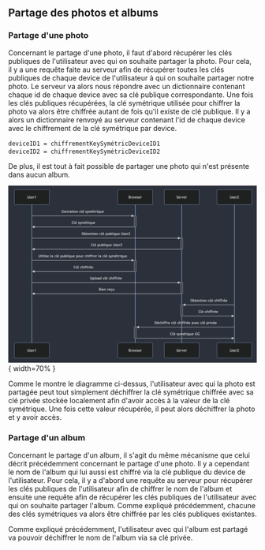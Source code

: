 ## Partage des photos et albums

### Partage d'une photo

Concernant le partage d'une photo, il faut d'abord récupérer les clés publiques de l'utilisateur avec qui on souhaite partager la photo. Pour cela, il y a une requête faite au serveur afin de récupérer toutes les clés publiques de chaque device de l'utilisateur à qui on souhaite partager notre photo. Le serveur va alors nous répondre avec un dictionnaire contenant chaque id de chaque device avec sa clé publique correspondante. Une fois les clés publiques récupérées, la clé symétrique utilisée pour chiffrer la photo va alors être chiffrée autant de fois qu'il existe de clé publique. Il y a alors un dictionnaire renvoyé au serveur contenant l'id de chaque device avec le chiffrement de la clé symétrique par device.

    deviceID1 = chiffrementKeySymétricDeviceID1
    deviceID2 = chiffrementKeySymétricDeviceID2

De plus, il est tout à fait possible de partager une photo qui n'est présente dans aucun album.

![Partage de photo](../assets/partage_key.png "Partage de photo"){ width=70% }

Comme le montre le diagramme ci-dessus, l'utilisateur avec qui la photo est partagée peut tout simplement déchiffrer la clé symétrique chiffrée avec sa clé privée stockée localement afin d'avoir accès à la valeur de la clé symétrique. Une fois cette valeur récupérée, il peut alors déchiffrer la photo et y avoir accès.

### Partage d'un album

Concernant le partage d'un album, il s'agit du même mécanisme que celui décrit précédemment concernant le partage d'une photo. Il y a cependant le nom de l'album qui lui aussi est chiffré via la clé publique du device de l'utilisateur. Pour cela, il y a d'abord une requête au serveur pour récupérer les clés publiques de l'utilisateur afin de chiffrer le nom de l'album et ensuite une requête afin de récupérer les clés publiques de l'utilisateur avec qui on souhaite partager l'album. Comme expliqué précédemment, chacune des clés symétriques va alors être chiffrée par les clés publiques existantes.

Comme expliqué précédemment, l'utilisateur avec qui l'album est partagé va pouvoir déchiffrer le nom de l'album via sa clé privée.

